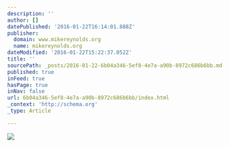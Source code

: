 ```yaml
---
description: ''
author: []
datePublished: '2016-01-22T16:14:01.888Z'
publisher:
  domain: www.mikereynolds.org
  name: mikereynolds.org
dateModified: '2016-01-22T15:22:37.052Z'
title: ''
sourcePath: _posts/2016-01-22-6b04a346-5ef8-4e7a-a90b-8972c686b6bb.md
published: true
inFeed: true
hasPage: true
inNav: false
url: 6b04a346-5ef8-4e7a-a90b-8972c686b6bb/index.html
_context: 'http://schema.org'
_type: Article

---
```

![](http://static1.squarespace.com/static/550a5554e4b069a290661b8d/55460c31e4b0f3583640403f/55460c3de4b0c3169357c286/1430654022884/_DSC4661.jpg?format=2500w)